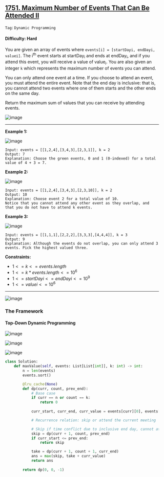 ## [1751. Maximum Number of Events That Can Be Attended II](https://leetcode.com/problems/maximum-number-of-events-that-can-be-attended-ii/)

```Tag```: ```Dynamic Programming```

#### Difficulty: Hard

You are given an array of events where ```events[i] = [startDayi, endDayi, valuei]```. The i<sup>th</sup> event starts at startDay<sub>i</sub> and ends at endDay<sub>i</sub>, and if you attend this event, you will receive a value of value<sub>i</sub>. You are also given an integer ```k``` which represents the maximum number of events you can attend.

You can only attend one event at a time. If you choose to attend an event, you must attend the entire event. Note that the end day is inclusive: that is, you cannot attend two events where one of them starts and the other ends on the same day.

Return the maximum sum of values that you can receive by attending events.

![image](https://github.com/quananhle/Python/assets/35042430/248cee25-a729-464b-8239-4ce94e79f93f)

---

__Example 1:__

![image](https://assets.leetcode.com/uploads/2021/01/10/screenshot-2021-01-11-at-60048-pm.png)

```
Input: events = [[1,2,4],[3,4,3],[2,3,1]], k = 2
Output: 7
Explanation: Choose the green events, 0 and 1 (0-indexed) for a total value of 4 + 3 = 7.
```

__Example 2:__

![image](https://assets.leetcode.com/uploads/2021/01/10/screenshot-2021-01-11-at-60150-pm.png)

```
Input: events = [[1,2,4],[3,4,3],[2,3,10]], k = 2
Output: 10
Explanation: Choose event 2 for a total value of 10.
Notice that you cannot attend any other event as they overlap, and that you do not have to attend k events.
```

__Example 3:__

![image](https://assets.leetcode.com/uploads/2021/01/10/screenshot-2021-01-11-at-60703-pm.png)
```
Input: events = [[1,1,1],[2,2,2],[3,3,3],[4,4,4]], k = 3
Output: 9
Explanation: Although the events do not overlap, you can only attend 3 events. Pick the highest valued three.
```

__Constraints:__

- $1 <= k <= events.length$
- $1 <= k * events.length <= 10^{6}$
- $1 <= startDayi <= endDayi <= 10^{9}$
- $1 <= valuei <= 10^{6}$

---

![image](https://leetcode.com/problems/maximum-number-of-events-that-can-be-attended-ii/Figures/1751/b1.png)

### The Framework

#### Top-Down Dynamic Programming

![image](https://leetcode.com/problems/maximum-number-of-events-that-can-be-attended-ii/Figures/1751/3.png)

![image](https://leetcode.com/problems/maximum-number-of-events-that-can-be-attended-ii/Figures/1751/4.png)

![image](https://leetcode.com/problems/maximum-number-of-events-that-can-be-attended-ii/Figures/1751/5.png)

```Python
class Solution:
    def maxValue(self, events: List[List[int]], k: int) -> int:
        n = len(events)
        events.sort()

        @lru_cache(None)
        def dp(curr, count, prev_end):
            # Base case
            if curr == n or count == k:
                return 0
            
            curr_start, curr_end, curr_value = events[curr][0], events[curr][1], events[curr][2]

            # Recurrence relation: skip or attend the current meeting

            # Skip if time conflict due to inclusive end day, cannot attend current event, move to another event
            skip = dp(curr + 1, count, prev_end)
            if curr_start <= prev_end:
                return skip

            take = dp(curr + 1, count + 1, curr_end)
            ans = max(skip, take + curr_value)
            return ans
        
        return dp(0, 0, -1)
```

